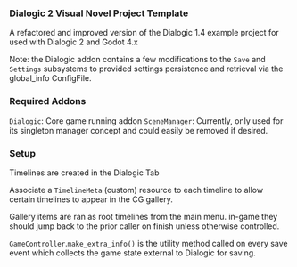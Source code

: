### Dialogic 2 Visual Novel Project Template

A refactored and improved version of the Dialogic 1.4 example project for used with Dialogic 2 and Godot 4.x

Note: the Dialogic addon contains a few modifications to the `Save` and `Settings` subsystems to provided settings persistence and retrieval via the global_info ConfigFile.

### Required Addons
`Dialogic`: Core game running addon
`SceneManager`: Currently, only used for its singleton manager concept and could easily be removed if desired.

### Setup
Timelines are created in the Dialogic Tab 

Associate a `TimelineMeta` (custom) resource to each timeline to allow certain timelines to appear in the CG gallery. 

Gallery items are ran as root timelines from the main menu. in-game they should jump back to the prior caller on finish unless otherwise controlled.

`GameController`.`make_extra_info()` is the utility method called on every save event which collects the game state external to Dialogic for saving.